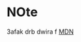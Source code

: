 # NOte

3afak drb dwira f [MDN](https://developer.mozilla.org/en-US/docs/Learn/Forms/Basic_native_form_controls)
